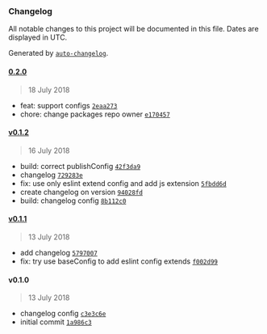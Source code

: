 ### Changelog

All notable changes to this project will be documented in this file. Dates are displayed in UTC.

Generated by [`auto-changelog`](https://github.com/CookPete/auto-changelog).

#### [0.2.0](https://github.com/alexruzzarin/neutrino-scripts/compare/v0.1.2...0.2.0)

> 18 July 2018

- feat: support configs [`2eaa273`](https://github.com/alexruzzarin/neutrino-scripts/commit/2eaa273fec85133b73c699124d66bee51c9c927a)
- chore: change packages repo owner [`e170457`](https://github.com/alexruzzarin/neutrino-scripts/commit/e1704578fdc24f4152c90a64f6d3c004c06a4d87)

#### [v0.1.2](https://github.com/alexruzzarin/neutrino-scripts/compare/v0.1.1...v0.1.2)

> 16 July 2018

- build: correct publishConfig [`42f3da9`](https://github.com/alexruzzarin/neutrino-scripts/commit/42f3da9df728d632c223f237f26a367b653f7c85)
- changelog [`729283e`](https://github.com/alexruzzarin/neutrino-scripts/commit/729283e885744982fec283642a9dda9e84c34f3a)
- fix: use only eslint extend config and add js extension [`5fbdd6d`](https://github.com/alexruzzarin/neutrino-scripts/commit/5fbdd6d88b6d18ee8a12d459565eeb35d62b0d7a)
- create changelog on version [`94028fd`](https://github.com/alexruzzarin/neutrino-scripts/commit/94028fd746c8efb95fa0d5d31fd67a0f0516001b)
- build: changelog config [`8b112c0`](https://github.com/alexruzzarin/neutrino-scripts/commit/8b112c0a54835601fe119fddd25d0ff5bfa26213)

#### [v0.1.1](https://github.com/alexruzzarin/neutrino-scripts/compare/v0.1.0...v0.1.1)

> 13 July 2018

- add changelog [`5797007`](https://github.com/alexruzzarin/neutrino-scripts/commit/57970073b9128538af4b762f375ede0f019d6240)
- fix: try use baseConfig to add eslint config extends [`f002d99`](https://github.com/alexruzzarin/neutrino-scripts/commit/f002d9916a26caf1abb965bc7732d75245d10560)

#### v0.1.0

> 13 July 2018

- changelog config [`c3e3c6e`](https://github.com/alexruzzarin/neutrino-scripts/commit/c3e3c6e003dcf5794a31721c54f90498b610e5c0)
- initial commit [`1a986c3`](https://github.com/alexruzzarin/neutrino-scripts/commit/1a986c33f6162d3c3fe3dc0e96b985c0c95843cb)
